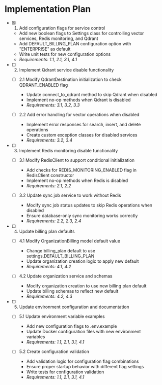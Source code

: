 # Implementation Plan

- [x] 1. Add configuration flags for service control
  - Add new boolean flags to Settings class for controlling vector services, Redis monitoring, and Qdrant
  - Add DEFAULT_BILLING_PLAN configuration option with "ENTERPRISE" as default
  - Write unit tests for new configuration options
  - _Requirements: 1.1, 2.1, 3.1, 4.1_

- [ ] 2. Implement Qdrant service disable functionality
  - [ ] 2.1 Modify QdrantDestination initialization to check QDRANT_ENABLED flag
    - Update connect_to_qdrant method to skip Qdrant when disabled
    - Implement no-op methods when Qdrant is disabled
    - _Requirements: 3.1, 3.2, 3.3_

  - [ ] 2.2 Add error handling for vector operations when disabled
    - Implement error responses for search, insert, and delete operations
    - Create custom exception classes for disabled services
    - _Requirements: 3.2, 3.4_

- [ ] 3. Implement Redis monitoring disable functionality
  - [ ] 3.1 Modify RedisClient to support conditional initialization
    - Add checks for REDIS_MONITORING_ENABLED flag in RedisClient constructor
    - Implement no-op methods when Redis is disabled
    - _Requirements: 2.1, 2.2_

  - [ ] 3.2 Update sync job service to work without Redis
    - Modify sync job status updates to skip Redis operations when disabled
    - Ensure database-only sync monitoring works correctly
    - _Requirements: 2.2, 2.3, 2.4_

- [ ] 4. Update billing plan defaults
  - [ ] 4.1 Modify OrganizationBilling model default value
    - Change billing_plan default to use settings.DEFAULT_BILLING_PLAN
    - Update organization creation logic to apply new default
    - _Requirements: 4.1, 4.2_

  - [ ] 4.2 Update organization service and schemas
    - Modify organization creation to use new billing plan default
    - Update billing schemas to reflect new default
    - _Requirements: 4.2, 4.3_

- [ ] 5. Update environment configuration and documentation
  - [ ] 5.1 Update environment variable examples
    - Add new configuration flags to .env.example
    - Update Docker configuration files with new environment variables
    - _Requirements: 1.1, 2.1, 3.1, 4.1_

  - [ ] 5.2 Create configuration validation
    - Add validation logic for configuration flag combinations
    - Ensure proper startup behavior with different flag settings
    - Write tests for configuration validation
    - _Requirements: 1.1, 2.1, 3.1, 4.1_